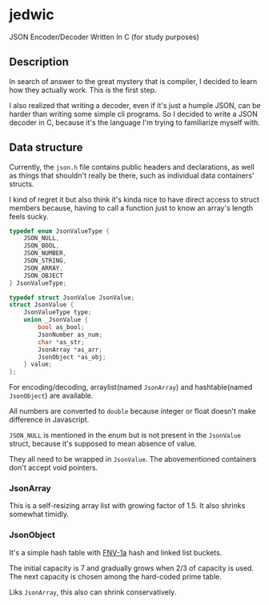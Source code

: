 # jedwic

JSON Encoder/Decoder Written In C (for study purposes)


## Description

In search of answer to the great mystery that is compiler,
I decided to learn how they actually work.
This is the first step.

I also realized that writing a decoder, even if it's just a humple JSON,
can be harder than writing some simple cli programs.
So I decided to write a JSON decoder in C,
because it's the language I'm trying to familiarize myself with.


## Data structure

Currently, the `json.h` file contains public headers and declarations,
as well as things that shouldn't really be there, such as individual
data containers' structs.

I kind of regret it but also think it's kinda nice to have direct access to
struct members because,
having to call a function just to know an array's length feels sucky.

```c
typedef enum JsonValueType {
    JSON_NULL,
    JSON_BOOL,
    JSON_NUMBER,
    JSON_STRING,
    JSON_ARRAY,
    JSON_OBJECT
} JsonValueType;

typedef struct JsonValue JsonValue;
struct JsonValue {
    JsonValueType type;
    union _JsonValue {
        bool as_bool;
        JsonNumber as_num;
        char *as_str;
        JsonArray *as_arr;
        JsonObject *as_obj;
    } value;
};
```

For encoding/decoding, arraylist(named `JsonArray`)
and hashtable(named `JsonObject`) are available.

All numbers are converted to `double` because integer or float doesn't make
difference in Javascript.

`JSON_NULL` is mentioned in the enum but is not present in the `JsonValue`
struct, because it's supposed to mean absence of value.

They all need to be wrapped in `JsonValue`.
The abovementioned containers don't accept void pointers.

### JsonArray

This is a self-resizing array list with growing factor of 1.5.
It also shrinks somewhat timidly.

### JsonObject

It's a simple hash table with [FNV-1a][1] hash and linked list buckets.

The initial capacity is 7 and gradually grows when 2/3 of capacity is used.
The next capacity is chosen among the hard-coded prime table.

Liks `JsonArray`, this also can shrink conservatively.

[1]: http://www.isthe.com/chongo/tech/comp/fnv/index.html#FNV-source
